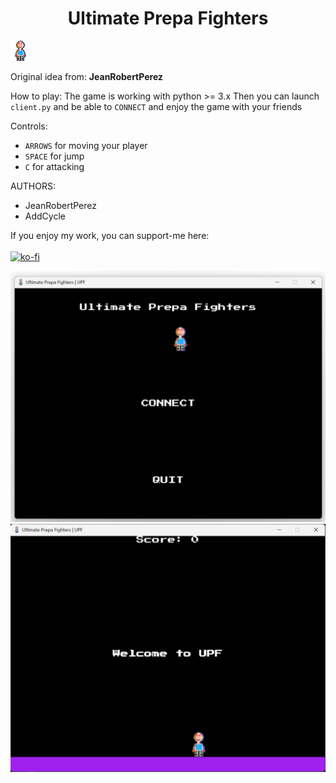 <h1 align="center">Ultimate Prepa Fighters</h1>

<!-- TODO : make the icon image bigger -->
<img src="icon.png" width="32" height="32" style="image-rendering: pixelated;"/>

Original idea from: **JeanRobertPerez**

How to play:
The game is working with python >= 3.x
Then you can launch `client.py` and be able to `CONNECT` and enjoy the game with your friends

Controls:
- `ARROWS` for moving your player
- `SPACE` for jump
- `C` for attacking

AUTHORS:
  - JeanRobertPerez
  - AddCycle

If you enjoy my work, you can support-me here:
<br/>
<br/>
[![ko-fi](https://ko-fi.com/img/githubbutton_sm.svg)](https://ko-fi.com/G2G11DFJ25)

![icon](presentation/screenshot1.png)
![icon](presentation/screenshot2.png)
